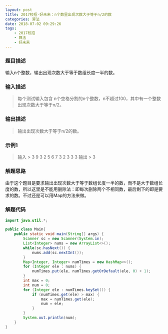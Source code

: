 ```yaml
---
layout: post
title: 2017校招-好未来：n个数里出现次数大于等于n/2的数
categories: 算法
date: 2018-07-02 09:29:26
tags:
    - 2017校招
    - 算法
    - 好未来
---
```

### 题目描述
输入n个整数，输出出现次数大于等于数组长度一半的数。
### 输入描述
> 每个测试输入包含 n个空格分割的n个整数，n不超过100，其中有一个整数出现次数大于等于n/2。

<!-- more -->

### 输出描述
> 输出出现次数大于等于n/2的数。

### 示例1
> 输入
    > 3 9 3 2 5 6 7 3 2 3 3 3
> 输出
    > 3

### 解题思路
由于这个题目是要求输出出现次数大于等于数组长度一半的数，而不是大于数组长度的数，所以这里是不能用删除法：即每次删除两个不相同数，最后剩下的即是要求的数。不过还是可以用Map的方法来做。

### 解题代码
```Java
import java.util.*;

public class Main{
    public static void main(String[] args) {
        Scanner sc = new Scanner(System.in);
        List<Integer> nums = new ArrayList<>();
        while(sc.hasNext()) {
            nums.add(sc.nextInt());
        }
        Map<Integer, Integer> numTimes = new HashMap<>();
        for (Integer ele : nums) {
            numTimes.put(ele, numTimes.getOrDefault(ele, 0) + 1);
        }
        int max = 0;
        int num = 0;
        for (Integer ele : numTimes.keySet()) {
            if (numTimes.get(ele) > max) {
                max = numTimes.get(ele);
                num = ele;
            }
        }
        System.out.println(num);
    }
}
```
